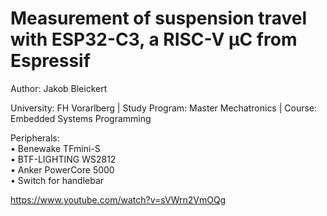 # Measurement of suspension travel with ESP32-C3, a RISC-V µC from Espressif  
Author: Jakob Bleickert

University: FH Vorarlberg  |  Study Program: Master Mechatronics  |  Course: Embedded Systems Programming  

<!---
| University:   | FH Vorarlberg           |
|:------------- |:------------------------|
| Study Program:| Master Mechatronics     |
| Course:  | Embedded Systems Programming |
--->
Peripherals:  
• Benewake TFmini-S  
• BTF-LIGHTING WS2812  
• Anker PowerCore 5000  
• Switch for handlebar  

https://www.youtube.com/watch?v=sVWrn2VmOQg
